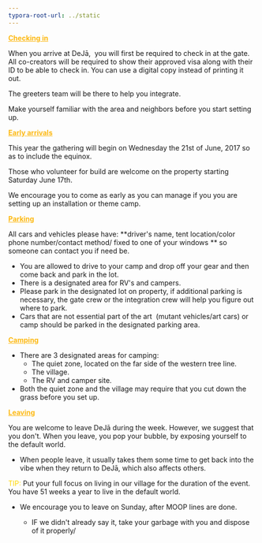 ```yaml
---
typora-root-url: ../static
---
```


<span style="color:#fdb913;"><u>**Checking in**</u></span>

When you arrive at DeJā,  you will first be required to check in at the gate.  All co-creators will be required to show their approved visa along with their ID to be able to check in. You can use a digital copy instead of printing it out.

​The greeters team will be there to help you integrate.

​Make yourself familiar with the area and neighbors before you start setting up.



<span style="color:#fdb913;"><u>**Early arrivals**</u></span>

This year the gathering will begin on Wednesday the 21st of June, 2017 so as to include the equinox.

Those who volunteer for build are welcome on the property starting Saturday June 17th.

We encourage you to come as early as you can manage if you you are setting up an installation or theme camp.



<span style="color:#fdb913;"><u>**Parking**</u></span>

All cars and vehicles please have: **driver's name,  tent location/color phone number/contact method/ fixed to one of your windows ** so someone can contact you if need be.

- You are allowed to drive to your camp and drop off your gear and then come back and park in the lot.
- There is a designated area for RV's and campers.
- Please park in the designated lot on property, if additional parking is necessary, the gate crew or the integration crew will help you figure out where to park.
- Cars that are not essential part of the art  (mutant vehicles/art cars) or camp should be parked in the designated parking area.



<span style="color:#fdb913;"><u>**Camping**</u></span>

- There are 3 designated areas for camping:
  - The quiet zone, located on the far side of the western tree line.
  - The village.
  - The RV and camper site.
- Both the quiet zone and the village may require that you cut down the grass before you set up.



<span style="color:#fdb913;"><u>**Leaving**</u></span>

​You are welcome to leave DeJā during the week. However, we suggest that you don't.  When you leave, you pop your bubble, by exposing yourself to the default world.

- When people leave, it usually takes them some time to get back into the vibe when they return to DeJā, which also affects others.

<span style="color:gold;">TIP:</span> Put your full focus on living in our village for the duration of the event. You have 51 weeks a year to live in the default world.

- We encourage you to leave on Sunday, after MOOP lines are done.

  - IF we didn't already say it, take your garbage with you and dispose of it properly/

